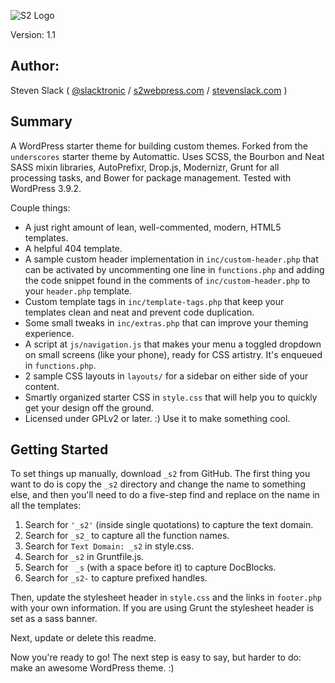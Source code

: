 ![S2 Logo](http://s2webpress.com/s2-images/S2-WordPress-Starter-theme.png "S2 WordPress Starter Theme")

Version: 1.1

## Author:

Steven Slack ( [@slacktronic](http://twitter.com/slacktronic) / [s2webpress.com](http://www.s2webpress.com.com) / [stevenslack.com](http://www.stevenslack.com) )

## Summary

A WordPress starter theme for building custom themes. Forked from the `underscores` starter theme by Automattic. Uses SCSS, the Bourbon and Neat SASS mixin libraries, AutoPrefixr, Drop.js, Modernizr, Grunt for all processing tasks, and Bower for package management. Tested with WordPress 3.9.2.

Couple things:

* A just right amount of lean, well-commented, modern, HTML5 templates.
* A helpful 404 template.
* A sample custom header implementation in `inc/custom-header.php` that can be activated by uncommenting one line in `functions.php` and adding the code snippet found in the comments of `inc/custom-header.php` to your `header.php` template.
* Custom template tags in `inc/template-tags.php` that keep your templates clean and neat and prevent code duplication.
* Some small tweaks in `inc/extras.php` that can improve your theming experience.
* A script at `js/navigation.js` that makes your menu a toggled dropdown on small screens (like your phone), ready for CSS artistry. It's enqueued in `functions.php`.
* 2 sample CSS layouts in `layouts/` for a sidebar on either side of your content.
* Smartly organized starter CSS in `style.css` that will help you to quickly get your design off the ground.
* Licensed under GPLv2 or later. :) Use it to make something cool.

Getting Started
---------------

To set things up manually, download `_s2` from GitHub. The first thing you want to do is copy the `_s2` directory and change the name to something else, and then you'll need to do a five-step find and replace on the name in all the templates:

1. Search for `'_s2'` (inside single quotations) to capture the text domain.
2. Search for `_s2_` to capture all the function names.
3. Search for `Text Domain: _s2` in style.css.
4. Search for `_s2` in Gruntfile.js.
5. Search for <code>&nbsp;_s</code> (with a space before it) to capture DocBlocks.
6. Search for `_s2-` to capture prefixed handles.

Then, update the stylesheet header in `style.css` and the links in `footer.php` with your own information. If you are using Grunt the stylesheet header is set as a sass banner.

Next, update or delete this readme. 

Now you're ready to go! The next step is easy to say, but harder to do: make an awesome WordPress theme. :)
